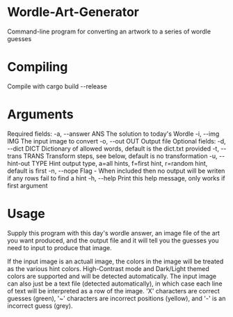 # Wordle-Art-Generator
Command-line program for converting an artwork to a series of wordle guesses

# Compiling
Compile with cargo build --release

# Arguments
Required fields:
-a, --answer ANS    The solution to today's Wordle
-i, --img IMG       The input image to convert
-o, --out OUT       Output file
Optional fields:
-d, --dict DICT     Dictionary of allowed words, default is the dict.txt provided
-t, --trans TRANS   Transform steps, see below, default is no transformation
-u, --hint-out TYPE Hint output type, a=all hints, f=first hint, r=random hint, default is first
-n, --nope          Flag - When included then no output will be writen if any rows fail to find a hint
-h, --help          Print this help message, only works if first argument

# Usage
Supply this program with this day's wordle answer, an image file of the art you want produced, and the output file and it will tell you the guesses you need to input to produce that image.

If the input image is an actuall image, the colors in the image will be treated as the various hint colors. High-Contrast mode and Dark/Light themed colors are supported and will be detected automatically.
The input image can also just be a text file (detected automatically), in which case each line of text will be interpreted as a row of the image. 'X' characters are correct guesses (green), '~' characters are incorrect positions (yellow), and '-' is an incorrect guess (grey).

